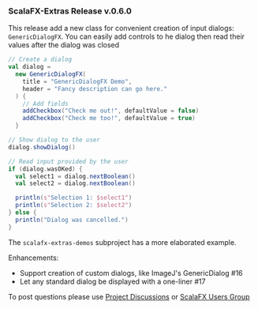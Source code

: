 ### ScalaFX-Extras Release v.0.6.0

This release add a new class for convenient creation of input dialogs: `GenericDialogFX`. You can easily add controls to
he dialog then
read their values after the dialog was closed

```scala
// Create a dialog
val dialog =
  new GenericDialogFX(
    title = "GenericDialogFX Demo",
    header = "Fancy description can go here."
  ) {
    // Add fields
    addCheckbox("Check me out!", defaultValue = false)
    addCheckbox("Check me too!", defaultValue = true)
  }

// Show dialog to the user
dialog.showDialog()

// Read input provided by the user
if (dialog.wasOKed) {
  val select1 = dialog.nextBoolean()
  val select2 = dialog.nextBoolean()

  println(s"Selection 1: $select1")
  println(s"Selection 2: $select2")
} else {
  println("Dialog was cancelled.")
}
```

The `scalafx-extras-demos` subproject has a more elaborated example.

Enhancements:

* Support creation of custom dialogs, like ImageJ's GenericDialog #16
* Let any standard dialog be displayed with a one-liner #17

To post questions please use [Project Discussions][Discussions] or [ScalaFX Users Group][scalafx-users]

[Discussions]: https://github.com/scalafx/scalafx-extras/discussions

[scalafx-users]: https://groups.google.com/forum/#!forum/scalafx-users

[Issue #16]: https://github.com/scalafx/scalafx-extras/issues/16

[Issue #17]: https://github.com/scalafx/scalafx-extras/issues/17

